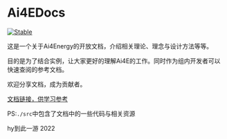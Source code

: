 # Ai4EDocs

[![Stable](https://img.shields.io/badge/docs-stable-blue.svg)](https://ai4energy.github.io/Ai4EDocs/)

这是一个关于Ai4Energy的开放文档，介绍相关理论、理念与设计方法等等。

目的是为了结合实例，让大家更好的理解Ai4E的工作。同时作为组内开发者可以快速查阅的参考文档。

欢迎分享文档，成为贡献者。

[文档链接，供学习参考](https://ai4energy.github.io/Ai4EDocs/)

PS:`./src`中包含了文档中的一些代码与相关资源

hy到此一游 2022
